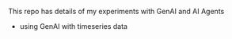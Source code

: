 This repo has details of my experiments with GenAI and AI Agents

- using GenAI with timeseries data

